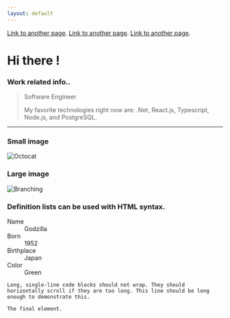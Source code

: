 ```yaml
---
layout: default
---
```


[Link to another page](./another-page.html). [Link to another page](./another-page.html). [Link to another page](./another-page.html).

# Hi there !
### Work related info..

> Software Engineer
>
> My favorite technologies right now are: .Net, React.js, Typescript, Node.js, and PostgreSQL.

* * *

### Small image

![Octocat](https://github.githubassets.com/images/icons/emoji/octocat.png)

### Large image

![Branching](https://guides.github.com/activities/hello-world/branching.png)


### Definition lists can be used with HTML syntax.

<dl>
<dt>Name</dt>
<dd>Godzilla</dd>
<dt>Born</dt>
<dd>1952</dd>
<dt>Birthplace</dt>
<dd>Japan</dd>
<dt>Color</dt>
<dd>Green</dd>
</dl>

```
Long, single-line code blocks should not wrap. They should horizontally scroll if they are too long. This line should be long enough to demonstrate this.
```

```
The final element.
```
